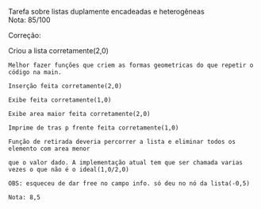 Tarefa sobre listas duplamente encadeadas e heterogêneas  
Nota: 85/100  

Correção:  
  
  Criou a lista corretamente(2,0)

    Melhor fazer funções que criem as formas geometricas do que repetir o código na main.

    Inserção feita corretamente(2,0)

    Exibe feita corretamente(1,0)

    Exibe area maior feita corretamente(2,0)

    Imprime de tras p frente feita corretamente(1,0)

    Função de retirada deveria percorrer a lista e eliminar todos os elemento com area menor

    que o valor dado. A implementação atual tem que ser chamada varias vezes o que não é o ideal(1,0/2,0)

    OBS: esqueceu de dar free no campo info. só deu no nó da lista(-0,5)

    Nota: 8,5

